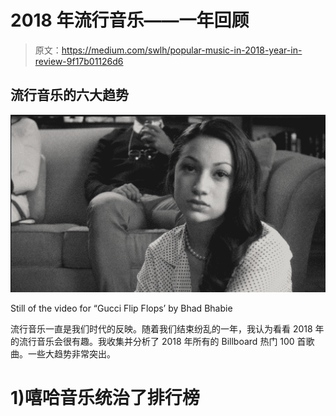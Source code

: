 # 2018 年流行音乐——一年回顾

> 原文：<https://medium.com/swlh/popular-music-in-2018-year-in-review-9f17b01126d6>

## 流行音乐的六大趋势

![](img/39c1ebea10ed93f1aeb32b841e0cf189.png)

Still of the video for “Gucci Flip Flops’ by Bhad Bhabie

流行音乐一直是我们时代的反映。随着我们结束纷乱的一年，我认为看看 2018 年的流行音乐会很有趣。我收集并分析了 2018 年所有的 Billboard 热门 100 首歌曲。一些大趋势非常突出。

# 1)嘻哈音乐统治了排行榜